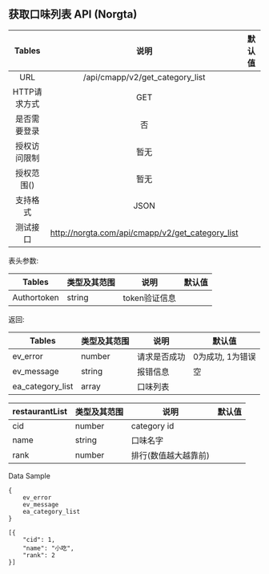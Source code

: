 ## 获取口味列表 API (Norgta) 



|    Tables    |                       说明                       | 默认值 |
| :----------: | :----------------------------------------------: | :----: |
|     URL      |         /api/cmapp/v2/get_category_list          |        |
| HTTP请求方式 |                       GET                        |        |
| 是否需要登录 |                        否                        |        |
| 授权访问限制 |                       暂无                       |        |
|  授权范围()  |                       暂无                       |        |
|   支持格式   |                       JSON                       |        |
|   测试接口   | http://norgta.com/api/cmapp/v2/get_category_list |        |


表头参数:

| Tables      | 类型及其范围 | 说明          | 默认值 |
| ----------- | ------------ | ------------- | ------ |
| Authortoken | string       | token验证信息 |        |

返回:

| Tables           | 类型及其范围 | 说明         | 默认值           |
| ---------------- | ------------ | ------------ | ---------------- |
| ev_error         | number       | 请求是否成功 | 0为成功, 1为错误 |
| ev_message       | string       | 报错信息     | 空               |
| ea_category_list | array        | 口味列表     |                  |

| restaurantList | 类型及其范围 | 说明                 | 默认值 |
| -------------- | ------------ | -------------------- | ------ |
| cid            | number       | category id          |        |
| name           | string       | 口味名字             |        |
| rank           | number       | 排行(数值越大越靠前) |        |

Data Sample
```
{
    ev_error	
    ev_message	
    ea_category_list
}
```
```
[{
	"cid": 1,
	"name": "小吃",
	"rank": 2
}]
```
